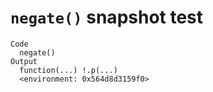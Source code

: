 # `negate()` snapshot test

    Code
      negate()
    Output
      function(...) !.p(...)
      <environment: 0x564d8d3159f0>

